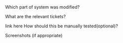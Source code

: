 Which part of system was modified?

What are the relevant tickets?

link here
How should this be manually tested(optional)?

Screenshots (if appropriate)

